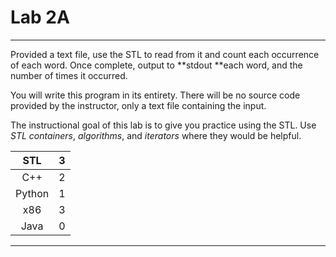 # Lab 2A

---

Provided a text file, use the STL to read from it and count each occurrence of each word. Once complete, output to **stdout **each word, and the number of times it occurred.

You will write this program in its entirety. There will be no source code provided by the instructor, only a text file containing the input.

The instructional goal of this lab is to give you practice using the STL. Use _STL containers_, _algorithms_, and _iterators_ where they would be helpful.

| STL | 3 |
| :---: | :---: |
| C++ | 2 |
| Python | 1 |
| x86 | 3 |
| Java | 0 |

---

